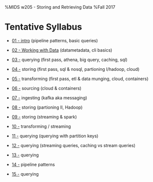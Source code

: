%MIDS w205 - Storing and Retrieving Data
%Fall 2017

# Tentative Syllabus

- [01	- intro](lectures/01/slides.html) (pipeline patterns, basic queries)

- [02	- Working with Data](lectures/02/slides.html) (datametadata, cli basics)

- [03 -]() querying (first pass, athena, big query, caching, sql)

- [04 -]() storing (first pass, sql & nosql, partioning I/hadoop, cloud)

- [05 -]() transforming (first pass, etl & data munging, cloud, containers)

- [06 -]() sourcing (cloud & containers)

- [07 -]() ingesting (kafka aka messaging)

- [08 -]() storing (partioning II, Hadoop)

- [09 -]() storing (streaming & spark)

- [10 -]() transforming / streaming

- [11 -]() querying (querying with partition keys)

- [12 -]() querying (streaming queries, caching vs stream queries)

- [13 -]() querying

- [14 -]() pipeline patterns

- [15 -]() querying

